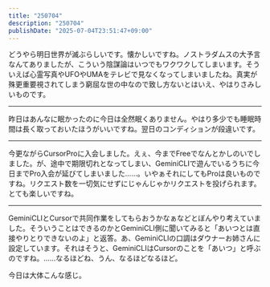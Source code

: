 ```yaml
---
title: "250704"
description: "250704"
publishDate: "2025-07-04T23:51:47+09:00"
---
```


どうやら明日世界が滅ぶらしいです。懐かしいですね。ノストラダムスの大予言なんてありましたが、こういう陰謀論はいつでもワクワクしてしまいます。そういえば心霊写真やUFOやUMAをテレビで見なくなってしまいましたね。真実が殊更重要視されてしまう窮屈な世の中なので致し方ないとはいえ、やはりさみしいものです。

---

昨日はあんなに眠かったのに今日は全然眠くありません。やはり多少でも睡眠時間は長く取っておいたほうがいいですね。翌日のコンディションが段違いです。

---

今更ながらCursorProに入会しました。えぇ、今までFreeでなんとかしのいでしました。が、途中で期限切れとなってしまい、GeminiCLIで遊んでいるうちに今日までPro入会が延びてしまいました……。いやぁそれにしてもProは良いものですね。リクエスト数を一切気にせずにじゃんじゃかリクエストを投げられます。とても楽しいですね。

---

GeminiCLIとCursorで共同作業をしてもらおうかなぁなどとぼんやり考えていました。そういうことはできるのかとGeminiCLI側に聞いてみると「あいつとは直接やりとりできないのよ」と返答。あ、GeminiCLIの口調はダウナーお姉さんに設定しています。それはそうと、GeminiCLIはCursorのことを「あいつ」と呼ぶのですね。……なるほどね、うん、なるほどなるほど。

今日は大体こんな感じ。